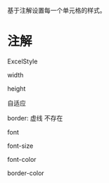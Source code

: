 基于注解设置每一个单元格的样式。

# 注解

ExcelStyle

width

height

自适应

border: 虚线 不存在

font

font-size

font-color

border-color